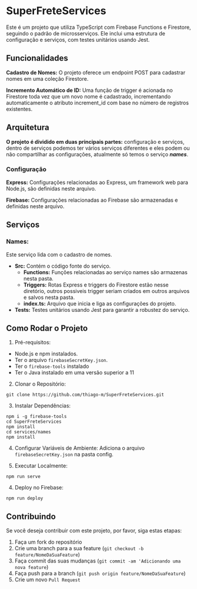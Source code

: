# SuperFreteServices
Este é um projeto que utiliza TypeScript com Firebase Functions e Firestore, seguindo o padrão de microsserviços. Ele inclui uma estrutura de configuração e serviços, com testes unitários usando Jest.

## Funcionalidades
__Cadastro de Nomes:__ O projeto oferece um endpoint POST para cadastrar nomes em uma coleção Firestore.

__Incremento Automático de ID:__ Uma função de trigger é acionada no Firestore toda vez que um novo nome é cadastrado, incrementando automaticamente o atributo increment_id com base no número de registros existentes.

## Arquitetura
__O projeto é dividido em duas principais partes:__ configuração e serviços, dentro de serviços podemos ter vários serviços diferentes e eles podem ou não compartilhar as configurações, atualmente só temos o serviço __*names*__.

### Configuração
__Express:__ Configurações relacionadas ao Express, um framework web para Node.js, são definidas neste arquivo.

__Firebase:__ Configurações relacionadas ao Firebase são armazenadas e definidas neste arquivo.

## Serviços
### Names:
Este serviço lida com o cadastro de nomes.
* __Src:__ Contém o código fonte do serviço.
  * __Functions:__ Funções relacionadas ao serviço names são armazenas nesta pasta.
  * __Triggers:__ Rotas Express e triggers do Firestore estão nesse diretório, outros possiveis trigger seriam criados em outros arquivos e salvos nesta pasta.
  * __index.ts:__ Arquivo que inicia e liga as configurações do projeto.
* __Tests:__ Testes unitários usando Jest para garantir a robustez do serviço.

## Como Rodar o Projeto
1. Pré-requisitos:
* Node.js e npm instalados.
* Ter o arquivo `firebaseSecretKey.json`.
* Ter o `firebase-tools` instalado
* Ter o Java instalado em uma versão superior a 11

2. Clonar o Repositório:
```
git clone https://github.com/thiago-m/SuperFreteServices.git
```
3. Instalar Dependências:
```
npm i -g firebase-tools
cd SuperFreteServices
npm install
cd services/names
npm install
```
4. Configurar Variáveis de Ambiente:
Adiciona o arquivo `firebaseSecretKey.json` na pasta config.

5. Executar Localmente:
```
npm run serve
```
4. Deploy no Firebase:
```
npm run deploy
```
## Contribuindo
Se você deseja contribuir com este projeto, por favor, siga estas etapas:

1. Faça um fork do repositório
2. Crie uma branch para a sua feature (`git checkout -b feature/NomeDaSuaFeature`)
3. Faça commit das suas mudanças (`git commit -am 'Adicionando uma nova feature`)
4. Faça push para a branch (`git push origin feature/NomeDaSuaFeature`)
5. Crie um novo `Pull Request`
